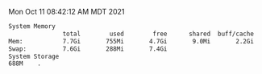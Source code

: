 Mon Oct 11 08:42:12 AM MDT 2021
```bash
System Memory
               total        used        free      shared  buff/cache   available
Mem:           7.7Gi       755Mi       4.7Gi       9.0Mi       2.2Gi       6.6Gi
Swap:          7.6Gi       288Mi       7.4Gi
System Storage
688M	.
```
```bash
